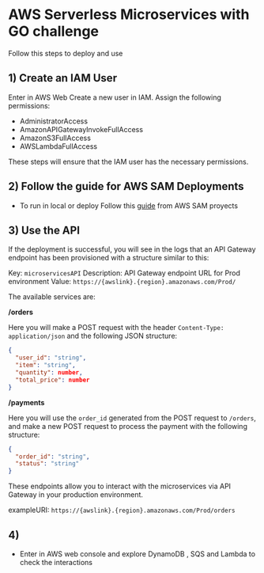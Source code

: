 # AWS Serverless Microservices with GO challenge

Follow this steps to deploy and use

## 1) Create an IAM User
Enter in AWS Web
Create a new user in IAM.
Assign the following permissions:
- AdministratorAccess
- AmazonAPIGatewayInvokeFullAccess
- AmazonS3FullAccess
- AWSLambdaFullAccess

These steps will ensure that the IAM user has the necessary permissions.



## 2) Follow the guide for AWS SAM Deployments

- To run in local or deploy Follow this [guide](./src/microservices/README.md) from AWS SAM proyects

## 3) Use the API

If the deployment is successful, you will see in the logs that an API Gateway endpoint has been provisioned with a structure similar to this:

Key: `microservicesAPI`
Description: API Gateway endpoint URL for Prod environment
Value: `https://{awslink}.{region}.amazonaws.com/Prod/`

The available services are:

**/orders**

Here you will make a POST request with the header `Content-Type: application/json` and the following JSON structure:

```json
{
  "user_id": "string",
  "item": "string",
  "quantity": number,
  "total_price": number
}
```

**/payments**

Here you will use the `order_id` generated from the POST request to `/orders`, and make a new POST request to process the payment with the following structure:

```json
{
  "order_id": "string",
  "status": "string"
}
```

These endpoints allow you to interact with the microservices via API Gateway in your production environment.

exampleURI: `https://{awslink}.{region}.amazonaws.com/Prod/orders`

## 4) 
- Enter in AWS web console and explore DynamoDB , SQS and Lambda to check the interactions
